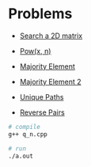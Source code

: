 # Problems

- [Search a 2D matrix](https://leetcode.com/problems/search-a-2d-matrix/)

- [Pow(x, n)](https://leetcode.com/problems/powx-n/)

- [Majority Element](https://leetcode.com/problems/majority-element/)

- [Majority Element 2](https://leetcode.com/problems/majority-element-ii/)

- [Unique Paths](https://leetcode.com/problems/unique-paths/)

- [Reverse Pairs](https://leetcode.com/problems/reverse-pairs/)

```bash
# compile
g++ q_n.cpp

# run
./a.out
```
